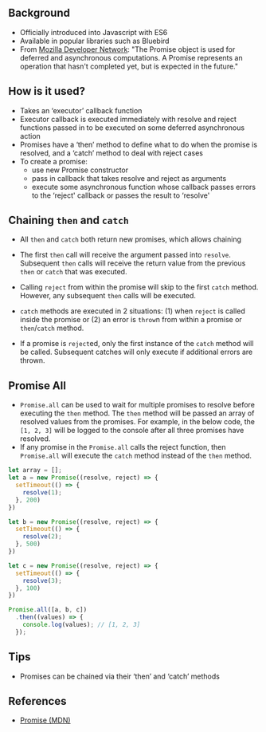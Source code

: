 ## Background
- Officially introduced into Javascript with ES6
- Available in popular libraries such as Bluebird
- From [Mozilla Developer Network](https://developer.mozilla.org/en-US/docs/Web/JavaScript/Reference/Global_Objects/Promise): "The Promise object is used for deferred and asynchronous computations. A Promise represents an operation that hasn't completed yet, but is expected in the future."

## How is it used?

- Takes an ‘executor’ callback function
- Executor callback is executed immediately with resolve and reject functions passed in to be executed on some deferred asynchronous action
- Promises have a ‘then’ method to define what to do when the promise is resolved, and a ‘catch’ method to deal with reject cases
- To create a promise:
    - use new Promise constructor
    - pass in callback that takes resolve and reject as arguments
    - execute some asynchronous function whose callback passes errors to the ‘reject' callback or passes the result to ‘resolve'

## Chaining `then` and `catch`
- All `then` and `catch` both return new promises, which allows chaining

- The first `then` call will receive the argument passed into `resolve`. Subsequent `then` calls will receive the return value from the previous `then` or `catch` that was executed.

- Calling `reject` from within the promise will skip to the first `catch` method. However, any subsequent `then` calls will be executed.

- `catch` methods are executed in 2 situations: (1) when `reject` is called inside the promise or (2) an error is `throw`n from within a promise or `then`/`catch` method.

- If a promise is `reject`ed, only the first instance of the `catch` method will be called. Subsequent catches will only execute if additional errors are thrown.

## Promise All
- `Promise.all` can be used to wait for multiple promises to resolve before executing the `then` method. The `then` method will be passed an array of resolved values from the promises. For example, in the below code, the `[1, 2, 3]` will be logged to the console after all three promises have resolved.
- If any promise in the `Promise.all` calls the reject function, then `Promise.all` will execute the `catch` method instead of the `then` method.

```javascript
let array = [];
let a = new Promise((resolve, reject) => {
  setTimeout(() => {
    resolve(1);
  }, 200)
})

let b = new Promise((resolve, reject) => {
  setTimeout(() => {
    resolve(2);
  }, 500)
})

let c = new Promise((resolve, reject) => {
  setTimeout(() => {
    resolve(3);
  }, 100)
})

Promise.all([a, b, c])
  .then((values) => {
    console.log(values); // [1, 2, 3]
  });
```

## Tips

- Promises can be chained via their ‘then’ and ‘catch’ methods

## References
- [Promise (MDN)](https://developer.mozilla.org/en-US/docs/Web/JavaScript/Reference/Global_Objects/Promise)
